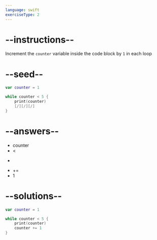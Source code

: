 ```yaml
---
language: swift
exerciseType: 2
---
```


# --instructions--

Increment the `counter` variable inside the code block by `1` in each loop

# --seed--

```swift
var counter = 1

while counter < 5 {
    print(counter)
    [/][/][/]
}
```

# --answers--

- counter
-  < 
-  > 
-  += 
- 1

# --solutions--

```swift
var counter = 1

while counter < 5 {
    print(counter)
    counter += 1
}
```
